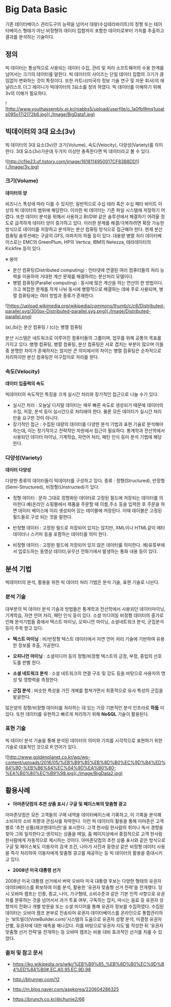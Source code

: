 Big Data Basic
==============
기존 데이터베이스 관리도구의 능력을 넘어서 대량(수십테라바이트)의 정형 또는 테이터베이스 형태가 아닌 비정형의 데이터 집합까지 포함한 데이터로부터 가치를 추출하고 결과를 분석하는 기술이다.


## 정의
빅 데이터는 통상적으로 사용되는 데이터 수집, 관리 및 처리 소프트웨어의 수용 한계를 넘어서는 크기의 데이터를 말한다. 빅 데이터의 사이즈는 단일 데이터 집합의 크기가 끊임없이 변화하는 것이 특징이다. 또한 카트너(미국의 정보 기술 연구 및 자문 회사)의 애널리스트 더그 레이니가 빅데이터의 3요소를 정의 하였다. 빅 데이터를 이해하기 위해 3v의 이해가 필요하다.

![http://www.youthassembly.or.kr/niabbs5/upload/userfile/o_1a0fbl9mq1uoats095o17i2172b6.jpg](./Image/BigData1.jpg)

## 빅데이터의 3대 요소(3v)
빅 데이터의 3대 요소(3v)란 크기(Volume), 속도(Velocity), 다양성(Variety)를 의미한다. 3대 요소(3v)가운데 두가지 이상만 충죽한다면 빅 데이터라고 볼 수 있다.

![http://cfile23.uf.tistory.com/image/1618114950017CF83B8DD1](./Image/3v.jpg)


### 크기(Volume)

__데이터의 양__

비즈니스 특성에 따라 다를 수 있지만, 일반적으로 수십 테라 혹은 수십 페타 바이트 이상의 빅 데이터의 범위에 해당한다. 이러한 빅 데이터는 기존 파일 시스템에 저장하기 어렵다. 또한 데이터 분석을 위해서 사용하고 BI/DW 같은 솔루션에서 해결하기 어려울 정도로 급격하게 데이터 양이 증가하고 있다. 이러한 문제를 해결/극복하려면 확장 가능한 방식으로 데이터를 저장하고 분석하는 분산 컴퓨팅 방식으로 접근해야 한다. 현재 분산 컴퓨팅 솔루션에는 구글의 GFS, 아파치의 하둡 등이 있다. 대용량 병렬 처리 데이터베이스로는 EMC의 GreenPlum, HP의 Vertica, IBM의 Netezza, 테라데이터의 Kickfire 등이 있다.

※ 용어
- 분산 컴퓨팅(Distributed computing) :  인터넷에 연결된 여러 컴퓨터들의 처리 능력을 이용하여 거대한 계산 문제를 해결하려는 분산처리 모델이다.
- 병렬 컴퓨팅(Parallel computing) : 동시에 많은 계산을 하는 연산의 한 방법이다. 크고 복잡한 문제를 작게 나눠 동시에 병렬적으로 해결하는 데에 주로 사용되며, 병렬 컴퓨팅에는 여러 방법과 종류가 존재한다.

![https://upload.wikimedia.org/wikipedia/commons/thumb/c/c6/Distributed-parallel.svg/300px-Distributed-parallel.svg.png](./Image/Distributed-parallel.png)

(a),(b)는 분산 컴퓨팅 / (c)는 병렬 컴퓨팅

분산 시스템은 네트워크로 이루어진 컴퓨터들의 그룹이며, 업무를 위해 공통의 목표를 가지고 있다. 병행 컴퓨팅, 병렬 컴퓨팅, 분산 컴퓨팅은 서로 겹치는 부분이 많으며 이들 중 분명한 차이가 존재하지는 않지만 큰 의미에서의 차이는 병렬 컴퓨팅은 순차적으로 처리하지만 분산 컴퓨팅은 마구잡이로 처리를 한다.


### 속도(Velocity)

__데이터 입출력의 속도__

빅데이터의 속도적인 특징을 크게 실시간 처리와 장기적인 접근으로 나눌 수가 있다.

- 실시간 처리 : 오늘날 디지털 데이터는 매우 빠른 속도로 생성되기 때문에 데이터의 수집, 저장, 분석 등이 실시간으로 처리돼야 한다. 물론 모든 데이터가 실시간 처리만을 요구한 것이 아니다.
- 장기적인 접근 : 수집된 대량의 데이터를 다양한 분석 기법과 표현 기술로 분석해야 하는데, 이는 장기적이고 전략적인 차원에서 접근이 필요하다. 통계학과 전산학에서 사용되던 데이터 마이닝, 기계학습, 자연어 처리, 패턴 인식 등이 분석 기법에 해당한다.


### 다양성(Variety)

__데이터 다양성__

다양한 종류의 데이터들이 빅데이터를 구성하고 있다.
종류 : 정형(Structured), 반정형(Semi-Structured), 비정형(Unstructed)가 있다.

- 정형 데이터 : 문자 그대로 정형화된 데이터로 고정된 필드에 저장되는 데이터를 의마한다.예)온라인 쇼핑몰에서 제품을 주문할 때 이름,주소 등을 입력한 후 주문을 하면 데이터 베이스에 미리 생성되어 있는 테이블에 저장된다. 이때 테이블은 고정된 필드들로 구성 되는 것을 말한다.

- 반정형 데이터 : 고정된 필드로 저장되어 있지는 않지만, XML이나 HTML같이 메타 데이터나 스키마 등을 포함하는 데이터를 의미 한다.

- 비정형 데이터 : 고정된 필드에 저장되어 있지 않은 데이터를 의미한다. 예)유튜부에서 업로드하는 동영상 데이터,유무선 전화기에서 발생하는 통화 내용 등이 있다.


## 분석 기법
빅데이터의 분석, 활용을 위한 빅 데이터 처리 기법은 분석 기술, 표현 기술로 나뉜다.


### 분석 기술
대부분의 빅 데이터 분석 기술과 방법들은 통계학과 전산학에서 사용되던 데이터마이닝, 기계학습, 자연 언어 처리, 패턴 인식 등이 있다. 소셜 미디어등 비정형 데이터의 증가로 인해 분석기법들 중에서 텍스트 마이닝, 오피니언 마이닝, 소셜네트워크 분석, 군집분석 등이 주목 받고 있다.

- __텍스트 마이닝__ : 비/반정형 텍스트 데이터에서 자연 언어 처리 기술에 기반하여 유용한 정보를 추출, 가공한다.

- __오피니언 마이닝__ : 소셜미디어 등의 정형/비정형 텍스트의 긍정, 부정, 중립의 선호도를 판별 한다.

- __소셜 네트워크 분석__ : 소셜 네트워크의 연결 구조 및 강도 등을 바탕으로 사용자의 명성 및 영향력을 측정한다.

- __군집 분석__ : 비슷한 특성을 가진 개체를 합쳐가면서 최종적으로 유사 특성의 군집을 발굴한다.

많은양의 정형/비정형 데이터를 처리하는 데 있는 가장 기본적인 분석 인프라로 __하둡__ 이 있다. 또한 데이터를 유현하고 빠르게 처리하기 위해 __NoSQL__ 기술이 활용된다.


### 표현 기술
빅 데이터 분석 기술을 통해 분석된 데이터의 의미와 가치를 시각적으로 표현하기 위한 기술로 대표적인 것으로 R 언어가 있다.

![http://www.goldenplanet.co.kr/wp/wp-content/uploads/2016/05/%EB%B9%85%EB%8D%B0%EC%9D%B4%ED%84%B0-%EB%B6%84%EC%84%9D%EA%B0%80-%EA%B0%80%EC%B9%98.jpg](./Image/BigData2.jpg)

## 활용사례

* __아마존닷컴의 추천 상품 표시 / 구글 및 페이스북의 맞춤형 광고__

아마존닷컴은 모든 고객들의 구매 내역을 데이터베이스에 기록하고, 이 기록을 분석해 소비자의 소비 취향과 관심사를 파악한다. 이런 빅 데이터의 활용을 통해 아마존은 고객별로 '추천 상품(레코멘데이션)'을 표시한다. 고객 한사람 한사람의 취미나 독서 경향을 찾아 그와 일치한다고 생각되는 상품을 메일, 홈 페이지상에서 중점적으로 고객 한사람 한사람에게 자동적으로 제시하는 것이다. 아마존닷컴의 추천 상품 표시와 같은 방식으로 구글 및 페이스북도 이용자의 검색 조건, 나아가 사진과 동영상 같은 비정형 데이터 사용을 즉각 처리하여 이용자에게 맞춤형 광고를 제공하는 등 빅 데이터의 활용을 증대시키고 있다.

* __2008년 미국 대통령 선거__

2008년 미국 대통령 선거에서 버락 오바마 미국 대통령 후보는 다양한 형태의 유권자 데이터베이스를 확보하여 이를 분석, 활용한 '유권자 맞춤형 선거 전략'을 전개했다. 당시 오바마 캠프는 인종, 종교, 나이, 가구형태, 소비수준과 같은 기본 인적 사항으로 유권자를 분류하는 것을 넘어서서 과거 투표 여부, 구독하는 잡지, 마시는 음료 등 유권자 성향까지 전화나 개별 방문을 또는 소셜 미디어를 통해 유권자 정보를 수집하였다. 수집된 데이터는 오바마 캠프 본부로 전송되어 유권자 데이터베이스를 온라인으로 통합관리하는 ‘보트빌더(VoteBuilder.com)’시스템의 도움으로 유권자 성향 분석, 미결정 유권자 선별, 유권자에 대한 예측을 해나갔다. 이를 바탕으로‘유권자 지도’를 작성한 뒤 ‘유권자 맞춤형 선거 전략’을 전개하는 등 오바마 캠프는 비용 대비 효과적인 선거를 치를 수 있었다.


### 출처 및 참고 문서
- https://ko.wikipedia.org/wiki/%EB%B9%85_%EB%8D%B0%EC%9D%B4%ED%84%B0#.EC.A0.95.EC.9D.98

- http://blrunner.com/12

- http://m.blog.naver.com/aspkorea/220604286325

- https://brunch.co.kr/@chunje2/66
